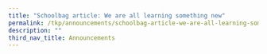 ```yaml
---
title: "Schoolbag article: We are all learning something new"
permalink: /tkp/announcements/schoolbag-article-we-are-all-learning-something-new/
description: ""
third_nav_title: Announcements
---
```


